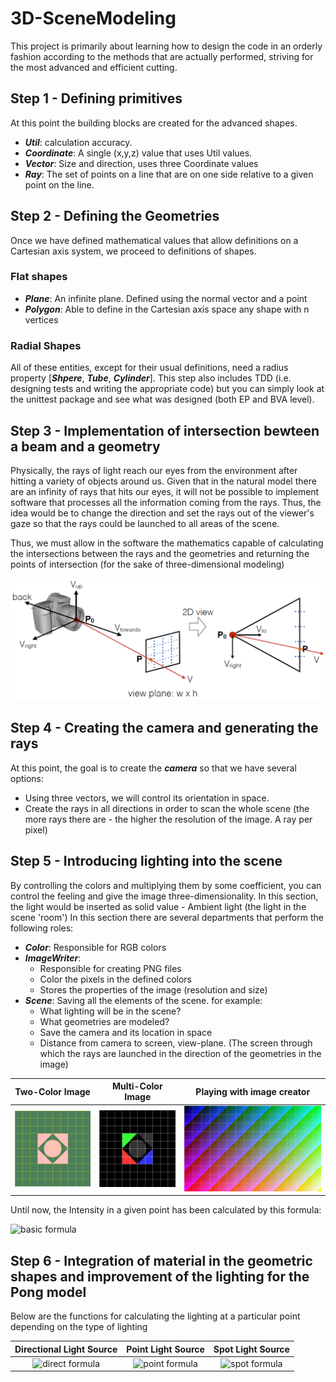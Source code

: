 # 3D-SceneModeling
This project is primarily about learning how to design the code in an orderly fashion according to the methods that are actually performed, striving for the most advanced and efficient cutting.

## Step 1 - Defining primitives
At this point the building blocks are created for the advanced shapes.
- ***Util***: calculation accuracy.
- ***Coordinate***: A single (x,y,z) value that uses Util values.
- ***Vector***: Size and direction, uses three Coordinate values
- ***Ray***: The set of points on a line that are on one side relative to a given point on the line.

## Step 2 - Defining the Geometries 
Once we have defined mathematical values that allow definitions on a Cartesian axis system, we proceed to definitions of shapes.
### Flat shapes
- ***Plane***: An infinite plane. Defined using the normal vector and a point
- ***Polygon***: Able to define in the Cartesian axis space any shape with n vertices
### Radial Shapes
All of these entities, except for their usual definitions, need a radius property [***Shpere***, ***Tube***, ***Cylinder***]. This step also includes TDD (i.e. designing tests and writing the appropriate code) but you can simply look at the unittest package and see what was designed (both EP and BVA level).

## Step 3 - Implementation of intersection bewteen a beam and a geometry
Physically, the rays of light reach our eyes from the environment after hitting a variety of objects around us. Given that in the natural model there are an infinity of rays that hits our eyes, it will not be possible to implement software that processes all the information coming from the rays. Thus, the idea would be to change the direction and set the rays out of the viewer's gaze so that the rays could be launched to all areas of the scene.

Thus, we must allow in the software the mathematics capable of calculating the intersections between the rays and the geometries and returning the points of intersection (for the sake of three-dimensional modeling)

![camera definition](https://github.com/Segev608/3D-SceneModeling/blob/main/camera.png)

## Step 4 - Creating the camera and generating the rays
At this point, the goal is to create the ***camera*** so that we have several options:
- Using three vectors, we will control its orientation in space.
- Create the rays in all directions in order to scan the whole scene (the more rays there are - the higher the resolution of the image. A ray per pixel)

## Step 5 - Introducing lighting into the scene
By controlling the colors and multiplying them by some coefficient, you can control the feeling and give the image three-dimensionality.
In this section, the light would be inserted as solid value - Ambient light (the light in the scene 'room')
In this section there are several departments that perform the following roles:
- ***Color***: Responsible for RGB colors
- ***ImageWriter***: 
    - Responsible for creating PNG files
    - Color the pixels in the defined colors
    - Stores the properties of the image (resolution and size)
- ***Scene***: Saving all the elements of the scene. for example:
    - What lighting will be in the scene?
    - What geometries are modeled?
    - Save the camera and its location in space
    - Distance from camera to screen, view-plane. (The screen through which the rays are launched in the direction of the geometries in the image)

Two-Color Image             |  Multi-Color Image        |  Playing with image creator
:-------------------------:|:-------------------------:|:-------------------------:
![base_img](https://github.com/Segev608/3D-SceneModeling/blob/main/Results/base%20render%20test.jpg)  |  ![color_img](https://github.com/Segev608/3D-SceneModeling/blob/main/Results/color%20render%20test.jpg)  |  ![playing_img](https://github.com/Segev608/3D-SceneModeling/blob/main/Results/test.jpg)

Until now, the Intensity in a given point has been calculated by this formula:

![basic formula](https://user-images.githubusercontent.com/57367786/109837379-ca1a9d80-7c4d-11eb-99dd-8a520a08caca.png)

## Step 6 - Integration of material in the geometric shapes and improvement of the lighting for the Pong model
Below are the functions for calculating the lighting at a particular point depending on the type of lighting

Directional Light Source    |  Point Light Source       |  Spot Light Source
:-------------------------:|:-------------------------:|:-------------------------:
![direct formula](https://user-images.githubusercontent.com/57367786/109837901-51681100-7c4e-11eb-848c-2ca039945f23.png)  |  ![point formula](https://user-images.githubusercontent.com/57367786/109837962-5f1d9680-7c4e-11eb-8074-92956aa4f57e.png)  |  ![spot formula](https://user-images.githubusercontent.com/57367786/109838109-883e2700-7c4e-11eb-886a-69ac62653a08.png)

